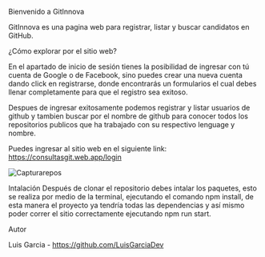 Bienvenido a GitInnova

GitInnova es una pagina web para registrar, listar y buscar candidatos en GitHub.

¿Cómo explorar por el sitio web?

En el apartado de inicio de sesión tienes la posibilidad de ingresar con tú cuenta de Google o de Facebook, sino puedes crear una nueva cuenta dando click en registrarse, donde encontrarás un formularios el cual debes llenar completamente para que el registro sea exitoso.

Despues de ingresar exitosamente podemos registrar y listar usuarios de github y tambien buscar por el nombre de github para conocer todos los repositorios publicos que ha trabajado con su respectivo lenguage y nombre.


Puedes ingresar al sitio web en el siguiente link: https://consultasgit.web.app/login

![Capturarepos](https://user-images.githubusercontent.com/90715622/158753387-c1866f2b-5d3b-41e0-b3d5-710e8375dedd.PNG)




Intalación
Después de clonar el repositorio debes intalar los paquetes, esto se realiza por medio de la terminal, ejecutando el comando npm install, de esta manera el proyecto ya tendría todas las dependencias y así mismo poder correr el sitio correctamente ejecutando npm run start.


 Autor

Luis Garcia - https://github.com/LuisGarciaDev
